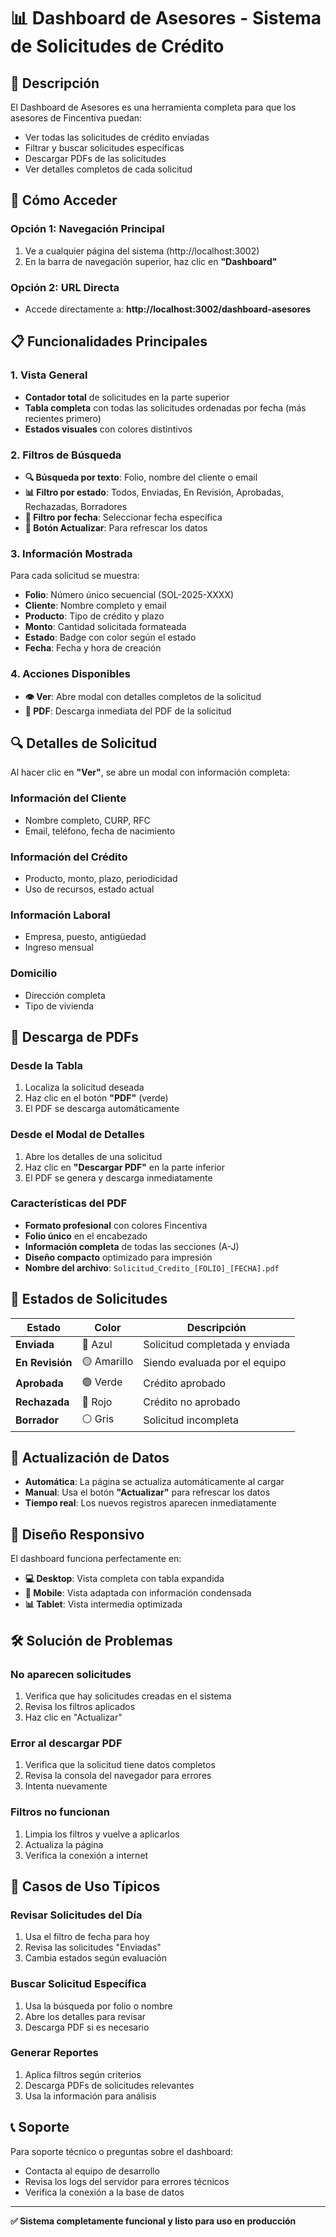 # 📊 Dashboard de Asesores - Sistema de Solicitudes de Crédito

## 🎯 **Descripción**

El Dashboard de Asesores es una herramienta completa para que los asesores de Fincentiva puedan:
- Ver todas las solicitudes de crédito enviadas
- Filtrar y buscar solicitudes específicas
- Descargar PDFs de las solicitudes
- Ver detalles completos de cada solicitud

## 🚀 **Cómo Acceder**

### **Opción 1: Navegación Principal**
1. Ve a cualquier página del sistema (http://localhost:3002)
2. En la barra de navegación superior, haz clic en **"Dashboard"**

### **Opción 2: URL Directa**
- Accede directamente a: **http://localhost:3002/dashboard-asesores**

## 📋 **Funcionalidades Principales**

### **1. Vista General**
- **Contador total** de solicitudes en la parte superior
- **Tabla completa** con todas las solicitudes ordenadas por fecha (más recientes primero)
- **Estados visuales** con colores distintivos

### **2. Filtros de Búsqueda**
- **🔍 Búsqueda por texto**: Folio, nombre del cliente o email
- **📊 Filtro por estado**: Todos, Enviadas, En Revisión, Aprobadas, Rechazadas, Borradores
- **📅 Filtro por fecha**: Seleccionar fecha específica
- **🔄 Botón Actualizar**: Para refrescar los datos

### **3. Información Mostrada**
Para cada solicitud se muestra:
- **Folio**: Número único secuencial (SOL-2025-XXXX)
- **Cliente**: Nombre completo y email
- **Producto**: Tipo de crédito y plazo
- **Monto**: Cantidad solicitada formateada
- **Estado**: Badge con color según el estado
- **Fecha**: Fecha y hora de creación

### **4. Acciones Disponibles**
- **👁️ Ver**: Abre modal con detalles completos de la solicitud
- **📄 PDF**: Descarga inmediata del PDF de la solicitud

## 🔍 **Detalles de Solicitud**

Al hacer clic en **"Ver"**, se abre un modal con información completa:

### **Información del Cliente**
- Nombre completo, CURP, RFC
- Email, teléfono, fecha de nacimiento

### **Información del Crédito**
- Producto, monto, plazo, periodicidad
- Uso de recursos, estado actual

### **Información Laboral**
- Empresa, puesto, antigüedad
- Ingreso mensual

### **Domicilio**
- Dirección completa
- Tipo de vivienda

## 📄 **Descarga de PDFs**

### **Desde la Tabla**
1. Localiza la solicitud deseada
2. Haz clic en el botón **"PDF"** (verde)
3. El PDF se descarga automáticamente

### **Desde el Modal de Detalles**
1. Abre los detalles de una solicitud
2. Haz clic en **"Descargar PDF"** en la parte inferior
3. El PDF se genera y descarga inmediatamente

### **Características del PDF**
- **Formato profesional** con colores Fincentiva
- **Folio único** en el encabezado
- **Información completa** de todas las secciones (A-J)
- **Diseño compacto** optimizado para impresión
- **Nombre del archivo**: `Solicitud_Credito_[FOLIO]_[FECHA].pdf`

## 🎨 **Estados de Solicitudes**

| Estado | Color | Descripción |
|--------|-------|-------------|
| **Enviada** | 🔵 Azul | Solicitud completada y enviada |
| **En Revisión** | 🟡 Amarillo | Siendo evaluada por el equipo |
| **Aprobada** | 🟢 Verde | Crédito aprobado |
| **Rechazada** | 🔴 Rojo | Crédito no aprobado |
| **Borrador** | ⚪ Gris | Solicitud incompleta |

## 🔄 **Actualización de Datos**

- **Automática**: La página se actualiza automáticamente al cargar
- **Manual**: Usa el botón **"Actualizar"** para refrescar los datos
- **Tiempo real**: Los nuevos registros aparecen inmediatamente

## 📱 **Diseño Responsivo**

El dashboard funciona perfectamente en:
- **💻 Desktop**: Vista completa con tabla expandida
- **📱 Mobile**: Vista adaptada con información condensada
- **📊 Tablet**: Vista intermedia optimizada

## 🛠️ **Solución de Problemas**

### **No aparecen solicitudes**
1. Verifica que hay solicitudes creadas en el sistema
2. Revisa los filtros aplicados
3. Haz clic en "Actualizar"

### **Error al descargar PDF**
1. Verifica que la solicitud tiene datos completos
2. Revisa la consola del navegador para errores
3. Intenta nuevamente

### **Filtros no funcionan**
1. Limpia los filtros y vuelve a aplicarlos
2. Actualiza la página
3. Verifica la conexión a internet

## 🎯 **Casos de Uso Típicos**

### **Revisar Solicitudes del Día**
1. Usa el filtro de fecha para hoy
2. Revisa las solicitudes "Enviadas"
3. Cambia estados según evaluación

### **Buscar Solicitud Específica**
1. Usa la búsqueda por folio o nombre
2. Abre los detalles para revisar
3. Descarga PDF si es necesario

### **Generar Reportes**
1. Aplica filtros según criterios
2. Descarga PDFs de solicitudes relevantes
3. Usa la información para análisis

## 📞 **Soporte**

Para soporte técnico o preguntas sobre el dashboard:
- Contacta al equipo de desarrollo
- Revisa los logs del servidor para errores técnicos
- Verifica la conexión a la base de datos

---

**✅ Sistema completamente funcional y listo para uso en producción**








